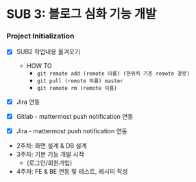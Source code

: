 # SUB 3: 블로그 심화 기능 개발
### Project Initialization

- [X] SUB2 작업내용 옮겨오기
    - HOW TO
        - `git remote add (remote 이름) (현위치 기준 remote 경로)`
        - `git pull (remote 이름) master`
        - `git remote rm (remote 이름)`

- [X] Jira 연동
- [X] Gitlab - mattermost push notification 연동 
- [X] Jira - mattermost push notification 연동 

- 2주차: 화면 설계 & DB 설계
- 3주차: 기본 기능 개발 시작
    - (로그인/회원가입)
- 4주차: FE & BE 연동 및 테스트, 레시피 작성